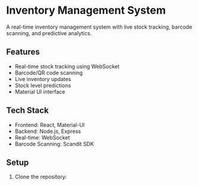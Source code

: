 # Inventory Management System

A real-time inventory management system with live stock tracking, barcode scanning, and predictive analytics.

## Features

- Real-time stock tracking using WebSocket
- Barcode/QR code scanning
- Live inventory updates
- Stock level predictions
- Material UI interface

## Tech Stack

- Frontend: React, Material-UI
- Backend: Node.js, Express
- Real-time: WebSocket
- Barcode Scanning: Scandit SDK

## Setup

1. Clone the repository:
